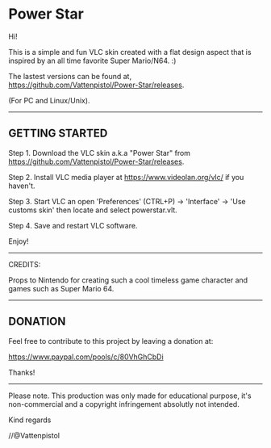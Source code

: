 # Power Star

Hi! 

This is a simple and fun VLC skin created with a flat design aspect that is inspired by an all time favorite Super Mario/N64. :)

The lastest versions can be found at, https://github.com/Vattenpistol/Power-Star/releases.

(For PC and Linux/Unix).

-----------
GETTING STARTED
---
Step 1. Download the VLC skin a.k.a "Power Star" from https://github.com/Vattenpistol/Power-Star/releases.

Step 2. Install VLC media player at https://www.videolan.org/vlc/ if you haven't.

Step 3. Start VLC an open 'Preferences' (CTRL+P) -> 'Interface' ->  'Use customs skin' then locate and select powerstar.vlt.

Step 4. Save and restart VLC software.

Enjoy!

-----------

CREDITS:

Props to Nintendo for creating such a cool timeless game character and games such as Super Mario 64.

-----------
DONATION
---
Feel free to contribute to this project by leaving a donation at:

https://www.paypal.com/pools/c/80VhGhCbDi

Thanks!

-----------
Please note.
This production was only made for educational purpose, it's non-commercial and a copyright infringement absolutly not intended.

Kind regards

//@Vattenpistol

